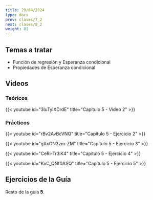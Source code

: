 ```yaml
---
title: 29/04/2024
type: docs
prev: clases/7_2
next: clases/8_2
weight: 81
---
```



## Temas a tratar

* Función de regresión y Esperanza condicional
* Propiedades de Esperanza condicional

## Videos

### Teóricos

{{< youtube id="3IuTylXDrdE" title="Capítulo 5 - Video 2" >}}


### Prácticos

{{< youtube id="rBv2AvBcVNQ" title="Capítulo 5 - Ejercicio 2" >}}

{{< youtube id="gXxON3zm-ZM" title="Capítulo 5 - Ejercicio 3" >}}

{{< youtube id="CeRi-Tr3iK4" title="Capítulo 5 - Ejercicio 4" >}}

{{< youtube id="KxC_QNf0ASQ" title="Capítulo 5 - Ejercicio 5" >}}




## Ejercicios de la Guía
Resto de la guía **5**.

